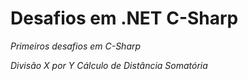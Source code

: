 # Desafios em .NET C-Sharp

_Primeiros desafios em C-Sharp_

_Divisão X por Y_
_Cálculo de Distância_
_Somatória_

